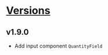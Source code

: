 # [Versions](https://github.com/Tracktor/design-system-tracktor/releases)

## v1.9.0
- Add input component `QuantityField` 
